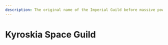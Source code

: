 ```yaml
---
description: The original name of the Imperial Guild before massive power acquisition.
---
```


# Kyroskia Space Guild

